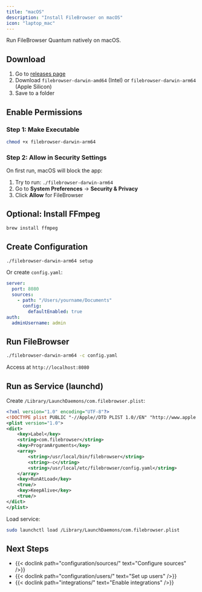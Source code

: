```yaml
---
title: "macOS"
description: "Install FileBrowser on macOS"
icon: "laptop_mac"
---
```


Run FileBrowser Quantum natively on macOS.

## Download

1. Go to [releases page](https://github.com/gtsteffaniak/filebrowser/releases)
2. Download `filebrowser-darwin-amd64` (Intel) or `filebrowser-darwin-arm64` (Apple Silicon)
3. Save to a folder

## Enable Permissions

### Step 1: Make Executable

```bash
chmod +x filebrowser-darwin-arm64
```

### Step 2: Allow in Security Settings

On first run, macOS will block the app:

1. Try to run: `./filebrowser-darwin-arm64`
2. Go to **System Preferences** → **Security & Privacy**
3. Click **Allow** for FileBrowser

## Optional: Install FFmpeg

```bash
brew install ffmpeg
```

## Create Configuration

```bash
./filebrowser-darwin-arm64 setup
```

Or create `config.yaml`:

```yaml
server:
  port: 8080
  sources:
    - path: "/Users/yourname/Documents"
      config:
        defaultEnabled: true
auth:
  adminUsername: admin
```

## Run FileBrowser

```bash
./filebrowser-darwin-arm64 -c config.yaml
```

Access at `http://localhost:8080`

## Run as Service (launchd)

Create `/Library/LaunchDaemons/com.filebrowser.plist`:

```xml
<?xml version="1.0" encoding="UTF-8"?>
<!DOCTYPE plist PUBLIC "-//Apple//DTD PLIST 1.0//EN" "http://www.apple.com/DTDs/PropertyList-1.0.dtd">
<plist version="1.0">
<dict>
    <key>Label</key>
    <string>com.filebrowser</string>
    <key>ProgramArguments</key>
    <array>
        <string>/usr/local/bin/filebrowser</string>
        <string>-c</string>
        <string>/usr/local/etc/filebrowser/config.yaml</string>
    </array>
    <key>RunAtLoad</key>
    <true/>
    <key>KeepAlive</key>
    <true/>
</dict>
</plist>
```

Load service:

```bash
sudo launchctl load /Library/LaunchDaemons/com.filebrowser.plist
```

## Next Steps

- {{< doclink path="configuration/sources/" text="Configure sources" />}}
- {{< doclink path="configuration/users/" text="Set up users" />}}
- {{< doclink path="integrations/" text="Enable integrations" />}}

